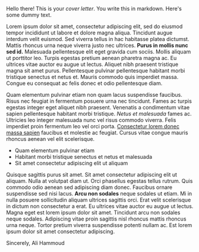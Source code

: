 Hello there! This is your _cover letter_. You write this in markdown. Here's some dummy text.

Lorem ipsum dolor sit amet, consectetur adipiscing elit, sed do eiusmod tempor incididunt ut labore et dolore magna aliqua. Tincidunt augue interdum velit euismod. Sed viverra tellus in hac habitasse platea dictumst. Mattis rhoncus urna neque viverra justo nec ultrices. **Purus in mollis nunc sed id.** Malesuada pellentesque elit eget gravida cum sociis. Mollis aliquam ut porttitor leo. Turpis egestas pretium aenean pharetra magna ac. Eu ultrices vitae auctor eu augue ut lectus. Aliquet nibh praesent tristique magna sit amet purus. Pellentesque pulvinar pellentesque habitant morbi tristique senectus et netus et. Mauris commodo quis imperdiet massa. Congue eu consequat ac felis donec et odio pellentesque diam.

Quam elementum pulvinar etiam non quam lacus suspendisse faucibus. Risus nec feugiat in fermentum posuere urna nec tincidunt. Fames ac turpis egestas integer eget aliquet nibh praesent. Venenatis a condimentum vitae sapien pellentesque habitant morbi tristique. _Netus et malesuada_ fames ac. Ultricies leo integer malesuada nunc vel risus commodo viverra. Felis imperdiet proin fermentum leo vel orci porta. [Consectetur lorem donec massa sapien](https://github.com/alihmd) faucibus et molestie ac feugiat. Cursus vitae congue mauris rhoncus aenean vel elit scelerisque.

- Quam elementum pulvinar etiam
- Habitant morbi tristique senectus et netus et malesuada
- Sit amet consectetur adipiscing elit ut aliquam

Quisque sagittis purus sit amet. Sit amet consectetur adipiscing elit ut aliquam. Nulla at volutpat diam ut. Orci phasellus egestas tellus rutrum. Quis commodo odio aenean sed adipiscing diam donec. Faucibus ornare suspendisse sed nisi lacus. **Arcu non sodales** neque sodales ut etiam. Mi in nulla posuere sollicitudin aliquam ultrices sagittis orci. Erat velit scelerisque in dictum non consectetur a erat. Eu ultrices vitae auctor eu augue ut lectus. Magna eget est lorem ipsum dolor sit amet. Tincidunt arcu non sodales neque sodales. Adipiscing vitae proin sagittis nisl rhoncus mattis rhoncus urna neque. Tortor pretium viverra suspendisse potenti nullam ac. Est lorem ipsum dolor sit amet consectetur adipiscing.

Sincerely,
Ali Hammoud
